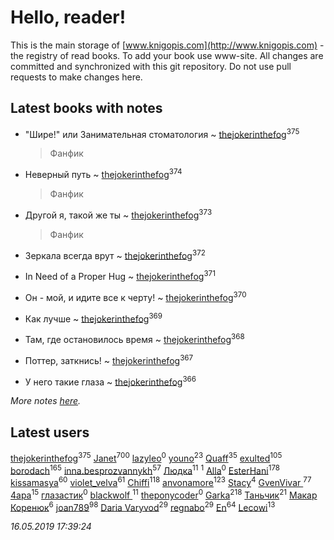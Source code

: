 # Hello, reader!
This is the main storage of [www.knigopis.com](http://www.knigopis.com) - the registry of read books.
To add your book use www-site. All changes are committed and synchronized with this git repository.
Do not use pull requests to make changes here.


## Latest books with notes
* "Шире!" или Занимательная стоматология ~ [thejokerinthefog](users/317/317244423-vkontakte)<sup>375</sup>
    > Фанфик

* Неверный путь ~ [thejokerinthefog](users/317/317244423-vkontakte)<sup>374</sup>
    > Фанфик

* Другой я, такой же ты ~ [thejokerinthefog](users/317/317244423-vkontakte)<sup>373</sup>
    > Фанфик

* Зеркала всегда врут ~ [thejokerinthefog](users/317/317244423-vkontakte)<sup>372</sup>

* In Need of a Proper Hug ~ [thejokerinthefog](users/317/317244423-vkontakte)<sup>371</sup>

* Он - мой, и идите все к черту! ~ [thejokerinthefog](users/317/317244423-vkontakte)<sup>370</sup>

* Как лучше ~ [thejokerinthefog](users/317/317244423-vkontakte)<sup>369</sup>

* Там, где остановилось время ~ [thejokerinthefog](users/317/317244423-vkontakte)<sup>368</sup>

* Поттер, заткнись! ~ [thejokerinthefog](users/317/317244423-vkontakte)<sup>367</sup>

* У него такие глаза ~ [thejokerinthefog](users/317/317244423-vkontakte)<sup>366</sup>


_More notes [here](latest_books_with_notes.md)._


## Latest users
[thejokerinthefog](users/317/317244423-vkontakte)<sup>375</sup> 
[Janet](users/108/108113656204404967440-google)<sup>700</sup> 
[lazyleo](users/116/116845519572391639637-google)<sup>0</sup> 
[youno](users/302/302928912-vkontakte)<sup>23</sup> 
[Quaff](users/122/12267158-vkontakte)<sup>35</sup> 
[exulted](users/100/100599204551896265722-google)<sup>105</sup> 
[borodach](users/157/15706320-vkontakte)<sup>165</sup> 
[inna.besprozvannykh](users/733/73323849-yandex)<sup>57</sup> 
[Людка](users/111/111038749-vkontakte)<sup>11</sup> 
[](users/114/114792281744850455512-google)<sup>1</sup> 
[Alla](users/103/103352250712959229257-google)<sup>0</sup> 
[EsterHani](users/305/30558181-vkontakte)<sup>178</sup> 
[kissamasya](users/684/68439978-vkontakte)<sup>60</sup> 
[violet_velva](users/116/116961712580551399099-google)<sup>61</sup> 
[Chiffi](users/105/105831994080785626680-google)<sup>118</sup> 
[anvonamore](users/595/5957175-vkontakte)<sup>123</sup> 
[Stacy](users/309/30902475-vkontakte)<sup>4</sup> 
[GvenVivar ](users/158/158266434925901-facebook)<sup>77</sup> 
[4apa](users/117/117392596378069249667-google)<sup>15</sup> 
[глазастик](users/115/115257673890455357280-google)<sup>0</sup> 
[blackwolf ](users/236/236639644-vkontakte)<sup>11</sup> 
[theponycoder](users/195/195144442-vkontakte)<sup>0</sup> 
[Garka](users/115/115753719718250012620-google)<sup>218</sup> 
[Таньчик](users/209/2096581563762610-facebook)<sup>21</sup> 
[Макар Коренюк](users/126/126368737-vkontakte)<sup>6</sup> 
[joan789](users/240/2401650-vkontakte)<sup>98</sup> 
[Daria Varyvod](users/829/829893410524253-facebook)<sup>29</sup> 
[regnabo](users/870/870059322-yandex)<sup>29</sup> 
[En](users/333/333646551-vkontakte)<sup>64</sup> 
[Lecowi](users/521/521873425-vkontakte)<sup>13</sup> 


_16.05.2019 17:39:24_
